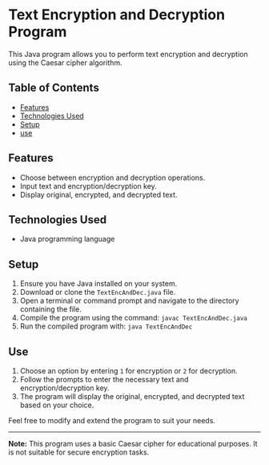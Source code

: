 # Text Encryption and Decryption Program

This Java program allows you to perform text encryption and decryption using the Caesar cipher algorithm.

## Table of Contents

- [Features](#features)
- [Technologies Used](#technologies-used)
- [Setup](#setup)
- [use](#use)
  
## Features

- Choose between encryption and decryption operations.
- Input text and encryption/decryption key.
- Display original, encrypted, and decrypted text.

## Technologies Used

- Java programming language

## Setup

1. Ensure you have Java installed on your system.
2. Download or clone the `TextEncAndDec.java` file.
3. Open a terminal or command prompt and navigate to the directory containing the file.
4. Compile the program using the command: `javac TextEncAndDec.java`
5. Run the compiled program with: `java TextEncAndDec`

## Use

1. Choose an option by entering `1` for encryption or `2` for decryption.
2. Follow the prompts to enter the necessary text and encryption/decryption key.
3. The program will display the original, encrypted, and decrypted text based on your choice.

Feel free to modify and extend the program to suit your needs.

---

**Note:** This program uses a basic Caesar cipher for educational purposes. It is not suitable for secure encryption tasks.
